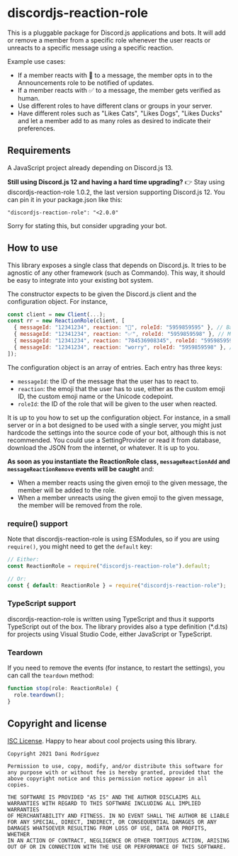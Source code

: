 # discordjs-reaction-role

This is a pluggable package for Discord.js applications and bots. It will add or remove a member from a specific role whenever the user reacts or unreacts to a specific message using a specific reaction.

Example use cases:

- If a member reacts with 🔔 to a message, the member opts in to the Announcements role to be notified of updates.
- If a member reacts with ✅ to a message, the member gets verified as human.
- Use different roles to have different clans or groups in your server.
- Have different roles such as "Likes Cats", "Likes Dogs", "Likes Ducks" and let a member add to as many roles as desired to indicate their preferences.

## Requirements

A JavaScript project already depending on Discord.js 13.

**Still using Discord.js 12 and having a hard time upgrading?** 👉 Stay using discordjs-reaction-role 1.0.2, the last version supporting Discord.js 12. You can pin it in your package.json like this:

    "discordjs-reaction-role": "<2.0.0"

Sorry for stating this, but consider upgrading your bot.

## How to use

This library exposes a single class that depends on Discord.js. It tries to be agnostic of any other framework (such as Commando). This way, it should be easy to integrate into your existing bot system.

The constructor expects to be given the Discord.js client and the configuration object. For instance,

```js
const client = new Client(...);
const rr = new ReactionRole(client, [
  { messageId: "12341234", reaction: "🔔", roleId: "5959859595" }, // Basic usage
  { messageId: "12341234", reaction: "✅", roleId: "5959859598" }, // Multiple reactions per message!
  { messageId: "12341234", reaction: "784536908345", roleId: "5959859598" }, // Custom emoji by ID
  { messageId: "12341234", reaction: "worry", roleId: "5959859598" }, // Custom emoji by emoji name
]);
```

The configuration object is an array of entries. Each entry has three keys:

- `messageId`: the ID of the message that the user has to react to.
- `reaction`: the emoji that the user has to use, either as the custom emoji ID, the custom emoji name or the Unicode codepoint.
- `roleId`: the ID of the role that will be given to the user when reacted.

It is up to you how to set up the configuration object. For instance, in a small server or in a bot designed to be used with a single server, you might just hardcode the settings into the source code of your bot, although this is not recommended. You could use a SettingProvider or read it from database, download the JSON from the internet, or whatever. It is up to you.

**As soon as you instantiate the ReactionRole class, `messageReactionAdd` and `messageReactionRemove` events will be caught** and:

- When a member reacts using the given emoji to the given message, the member will be added to the role.
- When a member unreacts using the given emoji to the given message, the member will be removed from the role.

### require() support

Note that discordjs-reaction-role is using ESModules, so if you are using `require()`, you might need to get the `default` key:

```js
// Either:
const ReactionRole = require("discordjs-reaction-role").default;

// Or:
const { default: ReactionRole } = require("discordjs-reaction-role");
```

### TypeScript support

discordjs-reaction-role is written using TypeScript and thus it supports TypeScript out of the box. The library provides also a type definition (\*.d.ts) for projects using Visual Studio Code, either JavaScript or TypeScript.

### Teardown

If you need to remove the events (for instance, to restart the settings), you can call the `teardown` method:

```ts
function stop(role: ReactionRole) {
  role.teardown();
}
```

## Copyright and license

[ISC License](https://opensource.org/licenses/ISC). Happy to hear about
cool projects using this library.

```
Copyright 2021 Dani Rodríguez

Permission to use, copy, modify, and/or distribute this software for
any purpose with or without fee is hereby granted, provided that the
above copyright notice and this permission notice appear in all copies.

THE SOFTWARE IS PROVIDED "AS IS" AND THE AUTHOR DISCLAIMS ALL
WARRANTIES WITH REGARD TO THIS SOFTWARE INCLUDING ALL IMPLIED WARRANTIES
OF MERCHANTABILITY AND FITNESS. IN NO EVENT SHALL THE AUTHOR BE LIABLE
FOR ANY SPECIAL, DIRECT, INDIRECT, OR CONSEQUENTIAL DAMAGES OR ANY
DAMAGES WHATSOEVER RESULTING FROM LOSS OF USE, DATA OR PROFITS, WHETHER
IN AN ACTION OF CONTRACT, NEGLIGENCE OR OTHER TORTIOUS ACTION, ARISING
OUT OF OR IN CONNECTION WITH THE USE OR PERFORMANCE OF THIS SOFTWARE.
```
